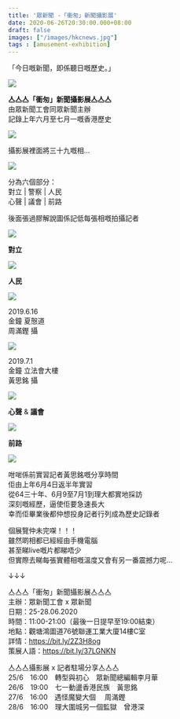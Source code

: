 ```yaml
---
title: '眾新聞 -「衝匆」新聞攝影展'
date: 2020-06-26T20:30:00.000+08:00
draft: false
images: ["/images/hkcnews.jpg"]
tags : [amusement-exhibition]
---
```


「今日嘅新聞，即係聽日嘅歷史。」

![](/images/hkcnews.jpg)

**亼亼亼「衝匆」新聞攝影展亼亼亼**   
由眾新聞工會同眾新聞主辦  
記錄上年六月至七月一嘅香港歷史

![](/images/hkcnews1.jpg)

攝影展裡面將三十九嘅相...

![](/images/hkcnews4.jpg)

分為六個部分：  
對立 | 警察 | 人民  
心聲 | 議會 | 前路  

後面張過膠解說圖係記低每張相嘅拍攝記者

![](/images/hkcnews2.jpg)

**對立**

![](/images/hkcnews3.jpg)

**人民**

![](/images/hkcnews5.jpg)

2019.6.16  
金鐘 夏慤道  
周滿鏗 攝

![](/images/hkcnews6.jpg)

2019.7.1  
金鐘 立法會大樓  
黃思銘 攝

![](/images/hkcnews7.jpg)

**心聲** & **議會**

![](/images/hkcnews8.jpg)

**前路**

![](/images/hkcnews9.jpg)

咁啱係前實習記者黃思銘嘅分享時間  
佢由上年6月4日返半年實習  
從64三十年、6月9至7月1到理大都實地採訪  
深刻嘅經歷，逼使佢要急速長大  
幸而佢畢業後都仲想投身記者行列成為歷史記錄者


個展覽仲未完㗎！！！  
雖然啲相都已經經由手機電腦  
甚至睇live嘅片都睇唔少  
但實際去睇每張實體相嘅溫度又會有另一番震撼力呢...  

↓↓↓

亼亼亼「衝匆」新聞攝影展亼亼亼  
主辦：眾新聞工會 x 眾新聞    
日期：25-28.06.2020  
時間：11:00-21:00（最後一日提早至19:00結束）  
地點：觀塘鴻圖道76號聯運工業大廈14樓C室  
詳情：<a href="https://bit.ly/2Z3H8og"  target="_blank">https://bit.ly/2Z3H8og</a>  
策展人語：<a href="https://bit.ly/37LGNKN" target="_blank">https://bit.ly/37LGNKN</a>  

亼亼亼攝影展 x 記者駐場分享亼亼亼    
25/6　16:00　轉型與初心　眾新聞總編輯李月華  
26/6　19:00　七一動盪香港民族　黃思銘  
27/6　16:00　遇怪魔變大個 　周滿鏗  
28/6　16:00　理大圍城另一個監獄　曾港深  
